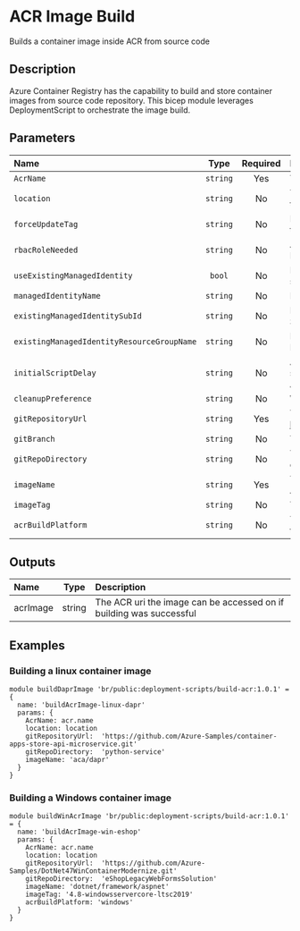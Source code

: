 # ACR Image Build

Builds a container image inside ACR from source code

## Description

Azure Container Registry has the capability to build and store container images from source code repository.
This bicep module leverages DeploymentScript to orchestrate the image build.

## Parameters

| Name                                       | Type     | Required | Description                                                                                                   |
| :----------------------------------------- | :------: | :------: | :------------------------------------------------------------------------------------------------------------ |
| `AcrName`                                  | `string` | Yes      | The name of the Azure Container Registry                                                                      |
| `location`                                 | `string` | No       | The location of the ACR and where to deploy the module resources to                                           |
| `forceUpdateTag`                           | `string` | No       | How the deployment script should be forced to execute                                                         |
| `rbacRoleNeeded`                           | `string` | No       | Azure RoleId that are required for the DeploymentScript resource to import images                             |
| `useExistingManagedIdentity`               | `bool`   | No       | Does the Managed Identity already exists, or should be created                                                |
| `managedIdentityName`                      | `string` | No       | Name of the Managed Identity resource                                                                         |
| `existingManagedIdentitySubId`             | `string` | No       | For an existing Managed Identity, the Subscription Id it is located in                                        |
| `existingManagedIdentityResourceGroupName` | `string` | No       | For an existing Managed Identity, the Resource Group it is located in                                         |
| `initialScriptDelay`                       | `string` | No       | A delay before the script import operation starts. Primarily to allow Azure AAD Role Assignments to propagate |
| `cleanupPreference`                        | `string` | No       | When the script resource is cleaned up                                                                        |
| `gitRepositoryUrl`                         | `string` | Yes      | The Git Repository URL, eg. https://github.com/YOURORG/YOURREPO.git                                           |
| `gitBranch`                                | `string` | No       | The name of the repository branch to use                                                                      |
| `gitRepoDirectory`                         | `string` | No       | The directory in the repo that contains the dockerfile                                                        |
| `imageName`                                | `string` | Yes      | The image name/path you want to create in ACR                                                                 |
| `imageTag`                                 | `string` | No       | The image tag you want to create                                                                              |
| `acrBuildPlatform`                         | `string` | No       | The ACR compute platform needed to build the image                                                            |

## Outputs

| Name     | Type   | Description                                                         |
| :------- | :----: | :------------------------------------------------------------------ |
| acrImage | string | The ACR uri the image can be accessed on if building was successful |

## Examples

### Building a linux container image

```bicep
module buildDaprImage 'br/public:deployment-scripts/build-acr:1.0.1' = {
  name: 'buildAcrImage-linux-dapr'
  params: {
    AcrName: acr.name
    location: location
    gitRepositoryUrl:  'https://github.com/Azure-Samples/container-apps-store-api-microservice.git'
    gitRepoDirectory:  'python-service'
    imageName: 'aca/dapr'
  }
}
```

### Building a Windows container image

```bicep
module buildWinAcrImage 'br/public:deployment-scripts/build-acr:1.0.1' = {
  name: 'buildAcrImage-win-eshop'
  params: {
    AcrName: acr.name
    location: location
    gitRepositoryUrl:  'https://github.com/Azure-Samples/DotNet47WinContainerModernize.git'
    gitRepoDirectory:  'eShopLegacyWebFormsSolution'
    imageName: 'dotnet/framework/aspnet'
    imageTag: '4.8-windowsservercore-ltsc2019'
    acrBuildPlatform: 'windows'
  }
}
```